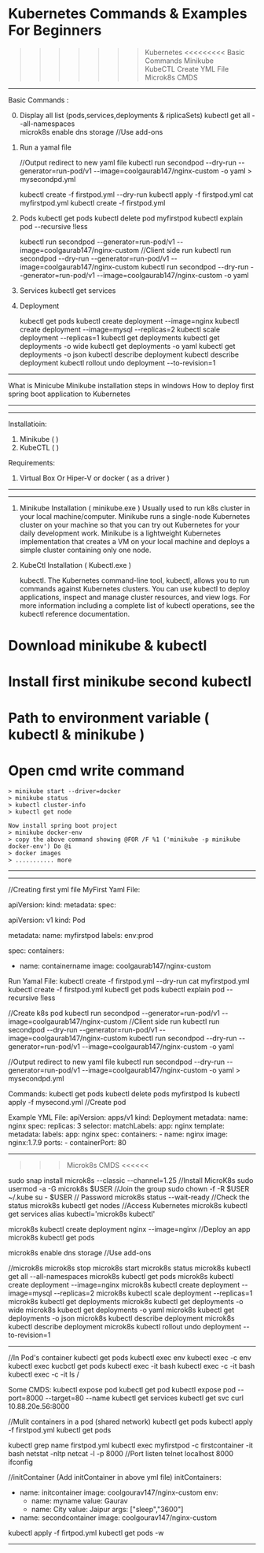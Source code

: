 # Kubernetes Commands & Examples For Beginners

>>>>>>> Kubernetes <<<<<<<<<
Basic Commands
Minikube    
KubeCTL 
Create YML File
Microk8s CMDS
-------------------------------------------------

Basic Commands : 

0. Display all list (pods,services,deployments & riplicaSets)
   kubectl get all --all-namespaces  
   microk8s enable dns storage           //Use add-ons
  
 
1. Run a yamal file

   //Output redirect to new yaml file
   kubectl run secondpod --dry-run --generator=run-pod/v1 --image=coolgaurab147/nginx-custom -o yaml > mysecondpd.yml
  
   kubectl create -f firstpod.yml --dry-run
   kubectl apply -f firstpod.yml
   cat myfirstpod.yml
   kubectl create -f firstpod.yml

2. Pods
   kubectl get pods
   kubectl delete pod myfirstpod
   kubectl explain pod --recursive !less
 
   kubectl run secondpod --generator=run-pod/v1 --image=coolgaurab147/nginx-custom
   //Client side run 
   kubectl run secondpod --dry-run --generator=run-pod/v1 --image=coolgaurab147/nginx-custom
   kubectl run secondpod --dry-run --generator=run-pod/v1 --image=coolgaurab147/nginx-custom -o yaml
 
 
3. Services
   kubectl get services
   
4. Deployment

   kubectl get pods
   kubectl create deployment <deploymentName> --image=nginx
   kubectl create deployment <deploymentName> --image=mysql --replicas=2
   kubectl scale deployment <deploymentName> --replicas=1
   kubectl get deployments
   kubectl get deployments -o wide
   kubectl get deployments -o yaml 
   kubectl get deployments -o json
   kubectl describe deployment
   kubectl describe deployment <deploymentName>
   kubectl rollout undo deployment <deploymentName> --to-revision=1
 
-------------------------------------------------

What is Minicube
Minikube installation steps in windows
How to deploy first spring boot application to Kubernetes

-------------------------------------------------
-------------------------------------------------

Installatioin: 

1. Minikube     (  )
2. KubeCTL      (  )

Requirements:

  1. Virtual Box Or Hiper-V or docker ( as a driver )
  
--------------------------------------------------
--------------------------------------------------

1. Minikube Installation ( minikube.exe )
   Usually used to run k8s cluster in your local machine/computer.
   Minikube runs a single-node Kubernetes cluster on your machine so that you can try out Kubernetes for your daily development work.
   Minikube is a lightweight Kubernetes implementation that creates a VM on your local machine and deploys a simple cluster containing only one node.

2. KubeCtl Installation ( Kubectl.exe )

	kubectl. The Kubernetes command-line tool, kubectl, allows you to run commands against Kubernetes clusters. You can use kubectl to deploy applications, inspect and manage cluster resources, and view logs. For more information including a complete list of kubectl operations, see the kubectl reference documentation.

# Download minikube & kubectl
# Install first minikube second kubectl
# Path to environment variable  ( kubectl & minikube )
# 
# Open cmd write command 
	> minikube start --driver=docker
    > minikube status
    > kubectl cluster-info
    > kubectl get node

    Now install spring boot project
    > minikube docker-env
    > copy the above command showing @FOR /F %1 ('minikube -p minikube docker-env') Do @i
    > docker images
    > ........... more

-------------------------------------------------------------------
-------------------------------------------------------------------
//Creating first yml file 
MyFirst Yaml File:

apiVersion: 
kind: 
metadata:
spec:


apiVersion: v1
kind: Pod

metadata:
 name: myfirstpod
 labels: 
  env:prod
  
spec:
 containers:
  - name: containername
    image: coolgaurab147/nginx-custom
        
    
Run Yamal File: 
 kubectl create -f firstpod.yml --dry-run
 cat myfirstpod.yml
 kubectl create -f firstpod.yml
 kubectl get pods
 kubectl explain pod --recursive !less
 
 //Create k8s pod
 kubectl run secondpod --generator=run-pod/v1 --image=coolgaurab147/nginx-custom
 //Client side run 
 kubectl run secondpod --dry-run --generator=run-pod/v1 --image=coolgaurab147/nginx-custom
 kubectl run secondpod --dry-run --generator=run-pod/v1 --image=coolgaurab147/nginx-custom -o yaml
 
 //Output redirect to new yaml file
  kubectl run secondpod --dry-run --generator=run-pod/v1 --image=coolgaurab147/nginx-custom -o yaml > mysecondpd.yml
    
  Commands: 
  kubectl get pods
  kubectl delete pods myfirstpod
  ls
  kubectl apply -f mysecond.yml    //Create pod   
 
 Example YML File: 
 apiVersion: apps/v1
kind: Deployment
metadata:
  name: nginx
spec:
  replicas: 3
  selector:
    matchLabels:
      app: nginx
  template:
    metadata:
      labels:
        app: nginx
    spec:
      containers:
      - name: nginx
        image: nginx:1.7.9
        ports:
        - containerPort: 80 
 
--------------------------------------------

 >>> Microk8s CMDS <<<<<<
 
 sudo snap install microk8s --classic --channel=1.25   //Install MicroK8s
 sudo usermod -a -G microk8s $USER                    //Join the group
 sudo chown -f -R $USER ~/.kube
 su - $USER                                           // Password
 microk8s status --wait-ready                         //Check the status
 microk8s kubectl get nodes                          //Access Kubernetes
 microk8s kubectl get services
 alias kubectl='microk8s kubectl'
 
 microk8s kubectl create deployment nginx --image=nginx //Deploy an app
 microk8s kubectl get pods
 
 microk8s enable dns storage           //Use add-ons
 
  //microk8s
  microk8s stop
  microk8s start
  microk8s status
  microk8s kubectl get all --all-namespaces
  microk8s kubectl get pods
  microk8s kubectl create deployment <deploymentName> --image=nginx
  microk8s kubectl create deployment <deploymentName> --image=mysql --replicas=2
  microk8s kubectl scale deployment <deploymentName> --replicas=1
  microk8s kubectl get deployments
  microk8s kubectl get deployments -o wide
  microk8s kubectl get deployments -o yaml 
  microk8s kubectl get deployments -o json
  microk8s kubectl describe deployment
  microk8s kubectl describe deployment <deploymentName>
  microk8s kubectl rollout undo deployment <deploymentName> --to-revision=1
 
--------------------------------------------
//In Pod's container
kubectl get pods
kubectl exec <podName> env
kubectl exec <podName> -c <containerName> env
kubectl exec <podName> 
kucbctl get pods
kubectl exec <podName> <containerName> -it bash
kubectl exec <podName> -c <containerName> -it bash
kubectl exec <podName> -c <containerName> -it ls /   

Some CMDS: 
kubectl expose pod <podName>
kubectl get pod
kubectl expose pod <podname> --port=8000 --target=80 --name <serviceName>
kubectl get services
kubectl get svc
curl 10.88.20e.56:8000

//Mulit containers in a pod (shared network)
kubectl get pods
kubectl apply -f firstpod.yml
kubectl get pods

kubectl grep name firstpod.yml
kubectl exec myfirstpod -c firstcontainer -it bash
netstat -nltp
netcat -l -p 8000  //Port listen
telnet localhost 8000
ifconfig

//initContainer (Add initContainer in above yml file)
 initContainers:
  - name: initcontainer
    image: coolgourav147/nginx-custom
    env:
     - name: myname
       value: Gaurav
     - name: City
       value: Jaipur
    args: ["sleep","3600"]
  - name: secondcontainer
    image: coolgourav147/nginx-custom  
    
kubectl apply -f firtpod.yml
kubectl get pods -w

--------------------------------------------

